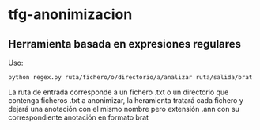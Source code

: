 # tfg-anonimizacion
## Herramienta basada en expresiones regulares
Uso:

`python regex.py ruta/fichero/o/directorio/a/analizar ruta/salida/brat`

La ruta de entrada corresponde a un fichero .txt o un directorio que contenga ficheros .txt a anonimizar, la heramienta tratará cada fichero y dejará una anotación con el mismo nombre pero extensión .ann con su correspondiente anotación en formato brat
